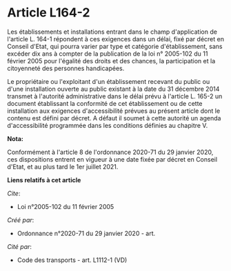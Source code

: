 # Article L164-2

Les établissements et installations entrant dans le champ d'application de l'article L. 164-1 répondent à ces exigences dans
un délai, fixé par décret en Conseil d'Etat, qui pourra varier par type et catégorie d'établissement, sans excéder dix ans à
compter de la publication de la loi n° 2005-102 du 11 février 2005 pour l'égalité des droits et des chances, la participation
et la citoyenneté des personnes handicapées.

Le propriétaire ou l'exploitant d'un établissement recevant du public ou d'une installation ouverte au public existant à la
date du 31 décembre 2014 transmet à l'autorité administrative dans le délai prévu à l'article L. 165-2 un document
établissant la conformité de cet établissement ou de cette installation aux exigences d'accessibilité prévues au présent
article dont le contenu est défini par décret. A défaut il soumet à cette autorité un agenda d'accessibilité programmée dans
les conditions définies au chapitre V.

**Nota:**

Conformément à l'article 8 de l'ordonnance 2020-71 du 29 janvier 2020, ces dispositions entrent en vigueur à une date fixée
par décret en Conseil d'Etat, et au plus tard le 1er juillet 2021.

**Liens relatifs à cet article**

_Cite_:

  - Loi n°2005-102 du 11 février 2005

_Créé par_:

  - Ordonnance n°2020-71 du 29 janvier 2020 - art.

_Cité par_:

  - Code des transports - art. L1112-1 (VD)
